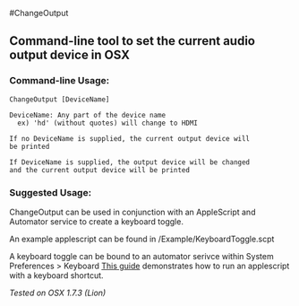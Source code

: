 #ChangeOutput
## Command-line tool to set the current audio output device in OSX
### Command-line Usage:
    ChangeOutput [DeviceName]
    
    DeviceName: Any part of the device name
      ex) 'hd' (without quotes) will change to HDMI

    If no DeviceName is supplied, the current output device will
    be printed

    If DeviceName is supplied, the output device will be changed
    and the current output device will be printed


### Suggested Usage:
ChangeOutput can be used in conjunction with an AppleScript and Automator service to create a keyboard toggle.

An example applescript can be found in /Example/KeyboardToggle.scpt

A keyboard toggle can be bound to an automator serivce within System Preferences > Keyboard
[This guide](http://blog.fosketts.net/2010/08/09/assign-keyboard-shortcut-applescript-automator-service/) demonstrates how to run an applescript with a keyboard shortcut.

*Tested on OSX 1.7.3 (Lion)*
